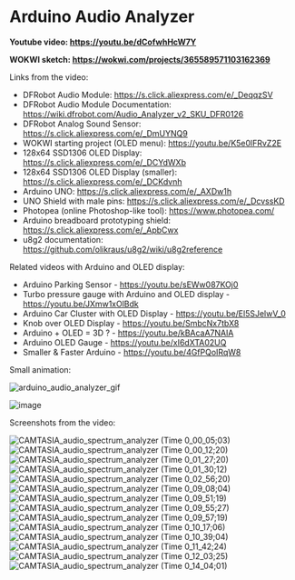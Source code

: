 # Arduino Audio Analyzer

**Youtube video: https://youtu.be/dCofwhHcW7Y**


**WOKWI sketch: https://wokwi.com/projects/365589571103162369**



Links from the video:
- DFRobot Audio Module: https://s.click.aliexpress.com/e/_DeqqzSV
- DFRobot Audio Module Documentation: https://wiki.dfrobot.com/Audio_Analyzer_v2_SKU_DFR0126
- DFRobot Analog Sound Sensor: https://s.click.aliexpress.com/e/_DmUYNQ9
- WOKWI starting project (OLED menu): https://youtu.be/K5e0lFRvZ2E
- 128x64 SSD1306 OLED Display: https://s.click.aliexpress.com/e/_DCYdWXb 
- 128x64 SSD1306 OLED Display (smaller): https://s.click.aliexpress.com/e/_DCKdvnh
- Arduino UNO: https://s.click.aliexpress.com/e/_AXDw1h
- UNO Shield with male pins: https://s.click.aliexpress.com/e/_DcvssKD
- Photopea (online Photoshop-like tool): https://www.photopea.com/
- Arduino breadboard prototyping shield: https://s.click.aliexpress.com/e/_ApbCwx
- u8g2 documentation: https://github.com/olikraus/u8g2/wiki/u8g2reference


Related videos with Arduino and OLED display:
- Arduino Parking Sensor - https://youtu.be/sEWw087KOj0
- Turbo pressure gauge with Arduino and OLED display - https://youtu.be/JXmw1xOlBdk
- Arduino Car Cluster with OLED Display - https://youtu.be/El5SJelwV_0
- Knob over OLED Display - https://youtu.be/SmbcNx7tbX8
- Arduino + OLED = 3D ? - https://youtu.be/kBAcaA7NAlA
- Arduino OLED Gauge - https://youtu.be/xI6dXTA02UQ
- Smaller & Faster Arduino - https://youtu.be/4GfPQoIRqW8



Small animation:

![arduino_audio_analyzer_gif](https://github.com/upiir/arduino_audio_analyzer/assets/117754156/6d56b2f5-f832-4f13-8b31-2f3c65c69823)




![image](https://github.com/upiir/arduino_audio_analyzer/assets/117754156/a20fc644-c64d-45df-83ff-64e4c901b58d)


Screenshots from the video:

![CAMTASIA_audio_spectrum_analyzer (Time 0_00_05;03)](https://github.com/upiir/arduino_audio_analyzer/assets/117754156/1ebde8f6-e156-4de4-9d6a-36adec1149ac)
![CAMTASIA_audio_spectrum_analyzer (Time 0_00_12;20)](https://github.com/upiir/arduino_audio_analyzer/assets/117754156/bce3a084-9dfd-4c99-ad5c-b3813036f4fb)
![CAMTASIA_audio_spectrum_analyzer (Time 0_01_27;20)](https://github.com/upiir/arduino_audio_analyzer/assets/117754156/7cb86725-9765-4997-ba06-ae01d7f5809b)
![CAMTASIA_audio_spectrum_analyzer (Time 0_01_30;12)](https://github.com/upiir/arduino_audio_analyzer/assets/117754156/9139189c-9aaa-4c47-95fa-1bf2dc909009)
![CAMTASIA_audio_spectrum_analyzer (Time 0_02_56;20)](https://github.com/upiir/arduino_audio_analyzer/assets/117754156/e71e4cb8-2b34-4981-94d8-e30ad1ebbd64)
![CAMTASIA_audio_spectrum_analyzer (Time 0_09_08;04)](https://github.com/upiir/arduino_audio_analyzer/assets/117754156/f6590fba-f316-490e-9d90-324c6927be55)
![CAMTASIA_audio_spectrum_analyzer (Time 0_09_51;19)](https://github.com/upiir/arduino_audio_analyzer/assets/117754156/93888fcb-3ea6-4c50-833f-20457a7a501d)
![CAMTASIA_audio_spectrum_analyzer (Time 0_09_55;27)](https://github.com/upiir/arduino_audio_analyzer/assets/117754156/073af568-7a51-476b-92bf-d1fdef578a97)
![CAMTASIA_audio_spectrum_analyzer (Time 0_09_57;19)](https://github.com/upiir/arduino_audio_analyzer/assets/117754156/ddd294f4-4145-42c2-acd8-5b3fbe097532)
![CAMTASIA_audio_spectrum_analyzer (Time 0_10_17;06)](https://github.com/upiir/arduino_audio_analyzer/assets/117754156/b6aaf789-8d30-427e-87be-78ce4b729ca4)
![CAMTASIA_audio_spectrum_analyzer (Time 0_10_39;04)](https://github.com/upiir/arduino_audio_analyzer/assets/117754156/3b3ff039-cecc-4f48-b046-7f1107dd6179)
![CAMTASIA_audio_spectrum_analyzer (Time 0_11_42;24)](https://github.com/upiir/arduino_audio_analyzer/assets/117754156/61736ef3-f055-4077-9d62-e388db2fd6df)
![CAMTASIA_audio_spectrum_analyzer (Time 0_12_03;25)](https://github.com/upiir/arduino_audio_analyzer/assets/117754156/5dce9125-d827-42da-b2e0-ed495172bbeb)
![CAMTASIA_audio_spectrum_analyzer (Time 0_14_04;01)](https://github.com/upiir/arduino_audio_analyzer/assets/117754156/48743987-1b92-401f-ba56-e701466bdb58)
